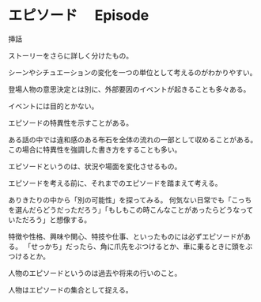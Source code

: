 # エピソード　 Episode

挿話

ストーリーをさらに詳しく分けたもの。

シーンやシチュエーションの変化を一つの単位として考えるのがわかりやすい。

登場人物の意思決定とは別に、外部要因のイベントが起きることも多々ある。

イベントには目的とかない。

エピソードの特異性を示すことがある。

ある話の中では違和感のある布石を全体の流れの一部として収めることがある。
この場合に特異性を強調した書き方をすることも多い。

エピソードというのは、状況や場面を変化させるもの。

エピソードを考える前に、それまでのエピソードを踏まえて考える。

ありきたりの中から「別の可能性」を探ってみる。
何気ない日常でも「こっちを選んだらどうだっただろう」「もしもこの時こんなことがあったらどうなっていただろう」と想像する。

特徴や性格、興味や関心、特技や仕事、といったものには必ずエピソードがある。
「せっかち」だったら、角に爪先をぶつけるとか、車に乗るときに頭をぶつけるとか。

人物のエピソードというのは過去や将来の行いのこと。

人物はエピソードの集合として捉える。
